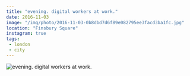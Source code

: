 ```yaml
---
title: "evening. digital workers at work."
date: 2016-11-03
image: "/img/photo/2016-11-03-0b8dbd7d6f89e082795ee3facd3ba1fc.jpg"
location: "Finsbury Square"
instagram: true
tags:
 - london
 - city
---
```


![evening. digital workers at work.](/img/photo/2016-11-03-0b8dbd7d6f89e082795ee3facd3ba1fc.jpg)
